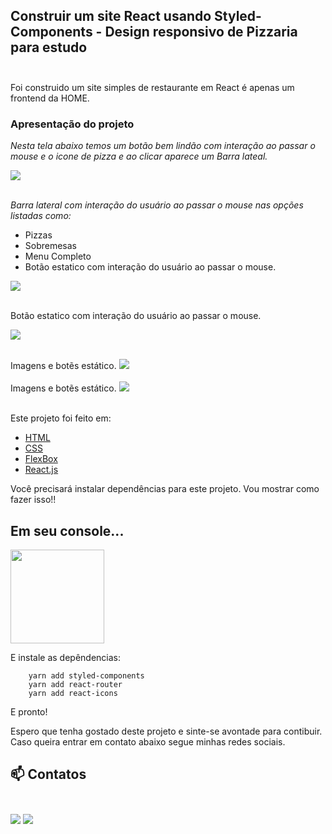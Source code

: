 ## Construir um site React usando Styled-Components - Design responsivo de Pizzaria para estudo<br><br> 

Foi construido um site simples de restaurante em React é apenas um frontend da HOME. <br>

### Apresentação do projeto<br>

  <i>Nesta tela abaixo temos um botão bem lindão com interação ao passar o mouse e o icone de pizza e ao clicar aparece um Barra lateal.</i>


<img src="../react-pizza-website/src/images/capiture001.png"> <br><br>

<i>Barra lateral com interação do usuário ao passar o mouse nas opções listadas como: </i>
- Pizzas
- Sobremesas
- Menu Completo
- Botão estatico com interação do usuário ao passar o mouse.<br>
  
  
<img src="../react-pizza-website/src/images/capture002.png"> <br><br>
  
  Botão estatico com interação do usuário ao passar o mouse.
  
<img src="../react-pizza-website/src/images/capture003.png"> <br><br>

 Imagens e botẽs estático.
<img src="../react-pizza-website/src/images/capture004.png"> <br><br>
 Imagens e botẽs estático.
<img src="../react-pizza-website/src/images/capture005.png"> <br><br/>

Este projeto foi feito em:

<ul>
   <li><a href="https://developer.mozilla.org/pt-BR/docs/Web/HTML">HTML</a></li>
    <li><a href="https://developer.mozilla.org/pt-BR/docs/Web/CSS">CSS</a></li>
    <li><a href="https://developer.mozilla.org/pt-BR/docs/Web/CSS/CSS_Flexible_Box_Layout/Conceitos_Basicos_do_Flexbox">FlexBox</a></li>
    <li><a href="https://pt-br.reactjs.org/">React.js</a></li>
</ul>

Você precisará instalar  dependências para este projeto. Vou mostrar como fazer isso!!

## Em seu console...

<img src="https://media.giphy.com/media/hDtUEkyGMdpVmScraU/giphy.gif" heigh="150" width="150">

E instale as depêndencias:

``` 
    yarn add styled-components 
    yarn add react-router 
    yarn add react-icons 
```
E pronto!

Espero que tenha gostado deste projeto e sinte-se avontade para contibuir.
Caso queira entrar em contato abaixo segue minhas redes sociais.

 ## 📫 Contatos <br><br>

 [<img src="https://img.shields.io/badge/medium-%2312100E.svg?&style=for-the-badge&logo=medium&logoColor=white" />](https://devmarilia-frontend.medium.com/) [<img src="https://img.shields.io/badge/linkedin-%230077B5.svg?&style=for-the-badge&logo=linkedin&logoColor=white"/>](https://www.linkedin.com/in/mar%C3%ADlia-lemos-b2565316a/)